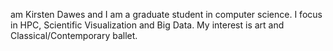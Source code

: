  am Kirsten Dawes and I am a graduate student in computer science. I focus in HPC, Scientific Visualization and Big Data. My interest is art and Classical/Contemporary ballet.
